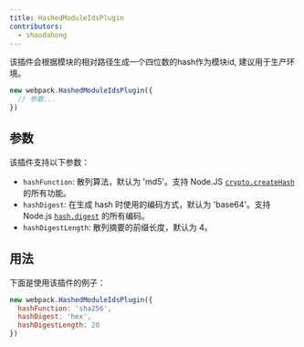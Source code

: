 ```yaml
---
title: HashedModuleIdsPlugin
contributors:
  - shaodahong
---
```


该插件会根据模块的相对路径生成一个四位数的hash作为模块id, 建议用于生产环境。

``` js
new webpack.HashedModuleIdsPlugin({
  // 参数...
})
```


## 参数

该插件支持以下参数：

- `hashFunction`: 散列算法，默认为 'md5'。支持 Node.JS [`crypto.createHash`](https://nodejs.org/api/crypto.html#crypto_crypto_createhash_algorithm) 的所有功能。
- `hashDigest`: 在生成 hash 时使用的编码方式，默认为 'base64'。支持 Node.js [`hash.digest`](https://nodejs.org/api/crypto.html#crypto_hash_digest_encoding) 的所有编码。
- `hashDigestLength`: 散列摘要的前缀长度，默认为 4。


## 用法

下面是使用该插件的例子：

``` js
new webpack.HashedModuleIdsPlugin({
  hashFunction: 'sha256',
  hashDigest: 'hex',
  hashDigestLength: 20
})
```

